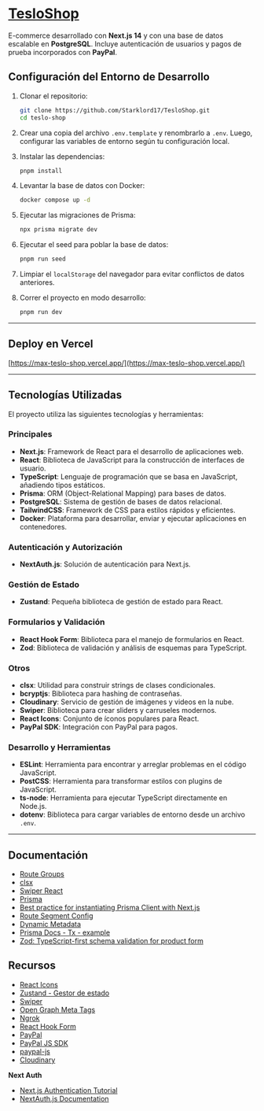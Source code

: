 # [TesloShop](https://max-teslo-shop.vercel.app/)

E-commerce desarrollado con **Next.js 14** y con una base de datos escalable en **PostgreSQL**. Incluye autenticación de usuarios y pagos de prueba incorporados con **PayPal**.

## Configuración del Entorno de Desarrollo

1. Clonar el repositorio:

    ```sh
    git clone https://github.com/Starklord17/TesloShop.git
    cd teslo-shop
    ```

2. Crear una copia del archivo `.env.template` y renombrarlo a `.env`. Luego, configurar las variables de entorno según tu configuración local.

3. Instalar las dependencias:

    ```sh
    pnpm install
    ```

4. Levantar la base de datos con Docker:

    ```sh
    docker compose up -d
    ```

5. Ejecutar las migraciones de Prisma:

    ```sh
    npx prisma migrate dev
    ```

6. Ejecutar el seed para poblar la base de datos:

    ```sh
    pnpm run seed
    ```

7. Limpiar el `localStorage` del navegador para evitar conflictos de datos anteriores.

8. Correr el proyecto en modo desarrollo:

    ```sh
    pnpm run dev
    ```

---

## Deploy en Vercel

[https://max-teslo-shop.vercel.app/](https://max-teslo-shop.vercel.app/)

---

## Tecnologías Utilizadas

El proyecto utiliza las siguientes tecnologías y herramientas:

### Principales

- **Next.js**: Framework de React para el desarrollo de aplicaciones web.
- **React**: Biblioteca de JavaScript para la construcción de interfaces de usuario.
- **TypeScript**: Lenguaje de programación que se basa en JavaScript, añadiendo tipos estáticos.
- **Prisma**: ORM (Object-Relational Mapping) para bases de datos.
- **PostgreSQL**: Sistema de gestión de bases de datos relacional.
- **TailwindCSS**: Framework de CSS para estilos rápidos y eficientes.
- **Docker**: Plataforma para desarrollar, enviar y ejecutar aplicaciones en contenedores.

### Autenticación y Autorización

- **NextAuth.js**: Solución de autenticación para Next.js.

### Gestión de Estado

- **Zustand**: Pequeña biblioteca de gestión de estado para React.

### Formularios y Validación

- **React Hook Form**: Biblioteca para el manejo de formularios en React.
- **Zod**: Biblioteca de validación y análisis de esquemas para TypeScript.

### Otros

- **clsx**: Utilidad para construir strings de clases condicionales.
- **bcryptjs**: Biblioteca para hashing de contraseñas.
- **Cloudinary**: Servicio de gestión de imágenes y videos en la nube.
- **Swiper**: Biblioteca para crear sliders y carruseles modernos.
- **React Icons**: Conjunto de íconos populares para React.
- **PayPal SDK**: Integración con PayPal para pagos.

### Desarrollo y Herramientas

- **ESLint**: Herramienta para encontrar y arreglar problemas en el código JavaScript.
- **PostCSS**: Herramienta para transformar estilos con plugins de JavaScript.
- **ts-node**: Herramienta para ejecutar TypeScript directamente en Node.js.
- **dotenv**: Biblioteca para cargar variables de entorno desde un archivo `.env`.

---

## Documentación

- [Route Groups](https://nextjs.org/docs/app/building-your-application/routing/route-groups)
- [clsx](https://www.npmjs.com/package/clsx)
- [Swiper React](https://swiperjs.com/react)
- [Prisma](https://www.prisma.io/docs/getting-started/quickstart)
- [Best practice for instantiating Prisma Client with Next.js](https://www.prisma.io/docs/orm/more/help-and-troubleshooting/help-articles/nextjs-prisma-client-dev-practices#solution)
- [Route Segment Config](https://nextjs.org/docs/app/api-reference/file-conventions/route-segment-config)
- [Dynamic Metadata](https://nextjs.org/docs/app/building-your-application/optimizing/metadata)
- [Prisma Docs - Tx - example](https://www.prisma.io/docs/orm/prisma-client/queries/transactions#interactive-transactions)
- [Zod: TypeScript-first schema validation for product form](https://zod.dev/)

## Recursos

- [React Icons](https://react-icons.github.io/react-icons/)
- [Zustand - Gestor de estado](https://zustand-demo.pmnd.rs/)
- [Swiper](https://swiperjs.com/)
- [Open Graph Meta Tags](https://www.opengraph.xyz/)
- [Ngrok](https://ngrok.com/)
- [React Hook Form](https://react-hook-form.com/)
- [PayPal](https://developer.paypal.com/dashboard)
- [PayPal JS SDK](https://www.npmjs.com/package/@paypal/react-paypal-js)
- [paypal-js](https://www.npmjs.com/package/@paypal/paypal-js)
- [Cloudinary](https://cloudinary.com/)

**Next Auth**

- [Next.js Authentication Tutorial](https://nextjs.org/learn/dashboard-app/adding-authentication)
- [NextAuth.js Documentation](https://authjs.dev/reference/nextjs)
